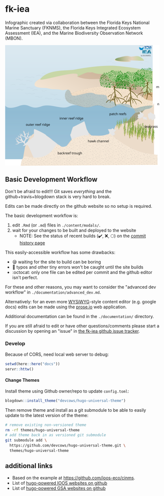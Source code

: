 # fk-iea
Infographic created via collaboration between the Florida Keys National Marine Sanctuary (FKNMS), the Florida Keys Integrated Ecosystem Assessment (IEA), and the Marine Biodiversity Observation Network (MBON).

![overview](extra_files/fk_zoomed.svg)

## Basic Development Workflow
Don't be afraid to edit!!! 
Git saves *everything* and the github+travis+blogdown stack is very hard to break.

Edits can be made directly on the github website so no setup is required.

The basic development workflow is:

1. edit `.Rmd` (or `.md`) files in `./content/modals/`.
2. wait for your changes to be built and deployed to the website
    * NOTE: See the status of recent builds (:heavy_check_mark:, :x:, :full_moon:) on the [commit history page](https://github.com/marinebon/fk-iea/commits/master)

This easily-accessible workflow has some drawbacks:
* :sleepy: waiting for the site to build can be boring 
* :poop: typos and other tiny errors won't be caught until the site builds
* :octocat: only one file can be edited per commit and the github editor isn't perfect.

For these and other reasons, you may want to consider the "advanced dev workflow" in `./documentation/advanced_dev.md`.

Alternatively: for an even more [WYSiWYG](https://en.wikipedia.org/wiki/WYSIWYG)-style content editor (e.g. google docs) edits can be made using the [prose.io](http://prose.io/) web application.

Additional documentation can be found in the `./documentation/` directory.

If you are still afraid to edit or have other questions/comments please start a discussion by opening an "issue" in [the fk-iea github issue tracker](https://github.com/marinebon/fk-iea/issues).

### Develop

Because of CORS, need local web server to debug:

```r
setwd(here::here("docs"))
servr::httw()
```

#### Change Themes

Install theme using Github owner/repo to update `config.toml`:

```r
blogdown::install_theme("devcows/hugo-universal-theme")
```

Then remove theme and install as a git submodule to be able to easily update to the latest version of the theme:

```bash
# remove existing non-versioned theme
rm -rf themes/hugo-universal-theme
# add theme back in as versioned git submodule
git submodule add \
  https://github.com/devcows/hugo-universal-theme.git \
  themes/hugo-universal-theme
```

## additional links
* Based on the example at https://github.com/ioos-eco/cinms.
* List of [hugo-powered IOOS websites on github](https://github.com/ioos?utf8=%E2%9C%93&q=&type=&language=html)
* List of [hugo-powered GSA websites on github](https://github.com/gsa?utf8=%E2%9C%93&q=&type=&language=html)
